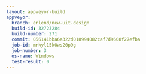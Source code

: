 ```yaml
---
layout: appveyor-build
appveyor:
  branch: erlend/new-uit-design
  build-id: 32723284
  build-number: 271
  commit: 056141bba6a322d018994082caf7d9608f27efba
  job-id: mrkyl15k0ws20p9g
  job-number: 3
  os-name: Windows
  test-result: 0
---
```

